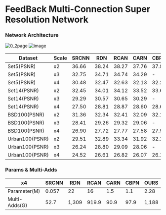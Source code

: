 # FeedBack Multi-Connection  Super Resolution Network



### Network Architecture

![0_2page](https://user-images.githubusercontent.com/61686244/129152667-385afc5f-17dd-439b-a972-95af90b3ce85.png)
![image](https://user-images.githubusercontent.com/61686244/140008138-02bbb0ab-a739-45a7-b2aa-f55b7421cd5e.png)


|Dataset|Scale|SRCNN|RDN|RCAN|CARN|CBPN|OURS|
|-------|-----|-----|---|----|----|----|----|
|Set5(PSNR)|x2|36.66|38.24|38.27|37.76|37.90|38.22|
|Set5(PSNR)|x3|32.75|34.71|34.74|34.29|-|xxx|
|Set5(PSNR)|x4|30.48|32.47|32.63|32.13|32.21|32.6|
|Set14(PSNR)|x2|32.45|34.01|34.12|33.52|33.60|34.03|
|Set14(PSNR)|x3|29.29|30.57|30.65|30.29|-|xxx|
|Set14(PSNR)|x4|27.50|28.81|28.87|28.60|28.63|28.93|
|BSD100(PSNR)|x2|31.36|32.34|32.41|32.09|32.17|32.37|
|BSD100(PSNR)|x3|28.41|29.26|29.32|29.06|-|xxx|
|BSD100(PSNR)|x4|26.90|27.72|27.77|27.58|27.58|27.8|
|Urban100(PSNR)|x2|29.51|32.89|33.34|31.92|32.14|32.86|
|Urban100(PSNR)|x3|26.24|28.80|29.09|28.06|-|xxx|
|Urban100(PSNR)|x4|24.52|26.61|26.82|26.07|26.14|26.82|

 ### Params & Multi-Adds

|x4|SRCNN|RDN|RCAN|CARN|CBPN|OURS|
|--|-----|---|----|----|----|----|
|Parameter(M)|0.057|22|16|1.5|1.1|2.28|
|Multi-Adds(G)|52.7|1,309|919.9|90.9|97.9|1,188|


